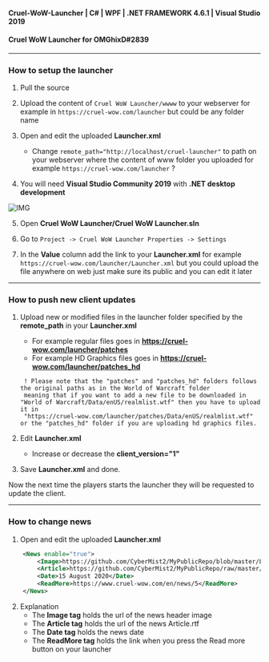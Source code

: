 #### Cruel-WoW-Launcher | C# | WPF | .NET FRAMEWORK 4.6.1 | Visual Studio 2019

#### Cruel WoW Launcher for OMGhixD#2839

----------------------------------------------------

### How to setup the launcher

1. Pull the source

2. Upload the content of ``Cruel WoW Launcher/wwww`` to your webserver for example in ``https://cruel-wow.com/launcher`` 
but could be any folder name

3. Open and edit the uploaded **Launcher.xml**
    * Change ``remote_path="http://localhost/cruel-launcher"`` to path on your webserver where the content of www folder you uploaded 
for example ``https://cruel-wow.com/launcher`` ?


4. You will need **Visual Studio Community 2019** with **.NET desktop development**

![IMG](https://image.prntscr.com/image/zR5gq3U-RF6NDJzYq3JVGQ.png)

5. Open **Cruel WoW Launcher/Cruel WoW Launcher.sln**

6. Go to ``Project -> Cruel WoW Launcher Properties -> Settings``

7. In the **Value** column add the link to your **Launcher.xml** for example ``https://cruel-wow.com/launcher/Launcher.xml`` but you could upload the file anywhere on web just make sure its public and you can edit it later

----------------------------------------------------

### How to push new client updates

1. Upload new or modified files in the launcher folder specified by the **remote_path** in your **Launcher.xml**
    * For example regular files goes in **https://cruel-wow.com/launcher/patches** 
    * For example HD Graphics files goes in **https://cruel-wow.com/launcher/patches_hd**
    ```
     ! Please note that the "patches" and "patches_hd" folders follows the original paths as in the World of Warcraft folder
     meaning that if you want to add a new file to be downloaded in "World of Warcraft/Data/enUS/realmlist.wtf" then you have to upload it in
     "https://cruel-wow.com/launcher/patches/Data/enUS/realmlist.wtf" or the "patches_hd" folder if you are uploading hd graphics files.
    ```


2. Edit **Launcher.xml**
    * Increase or decrease the **client_version="1"**

3. Save **Launcher.xml** and done.

Now the next time the players starts the launcher they will be requested to update the client.

----------------------------------------------------

### How to change news

1. Open and edit the uploaded **Launcher.xml**

```xml
    <News enable="true">
        <Image>https://github.com/CyberMist2/MyPublicRepo/blob/master/Layer%2010.png?raw=true</Image>
        <Article>https://github.com/CyberMist2/MyPublicRepo/raw/master/Article.rtf</Article>
        <Date>15 August 2020</Date>
        <ReadMore>https://www.cruel-wow.com/en/news/5</ReadMore>
    </News>
```

2. Explanation
      * The **Image tag** holds the url of the news header image
      * The **Article tag** holds the url of the news Article.rtf
      * The **Date tag** holds the news date
      * The **ReadMore tag** holds the link when you press the Read more button on your launcher 

